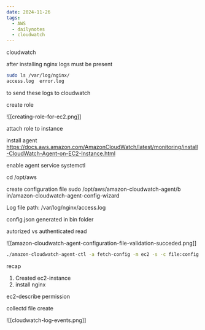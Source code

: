 ```yaml
---
date: 2024-11-26
tags:
  - AWS
  - dailynotes
  - cloudwatch
---
```

cloudwatch

after installing nginx logs must be present
```sh
sudo ls /var/log/nginx/
access.log  error.log
```


to send these logs to cloudwatch

create role

![[creating-role-for-ec2.png]]

attach role to instance

install agent
https://docs.aws.amazon.com/AmazonCloudWatch/latest/monitoring/install-CloudWatch-Agent-on-EC2-Instance.html

enable agent service
systemctl 

cd /opt/aws

create configuration file
 sudo /opt/aws/amazon-cloudwatch-agent/b
in/amazon-cloudwatch-agent-config-wizard

Log file path:
/var/log/nginx/access.log

config.json generated in bin folder



autorized vs authenticated read

![[amazon-cloudwatch-agent-configuration-file-validation-succeded.png]]

```sh
./amazon-cloudwatch-agent-ctl -a fetch-config -m ec2 -s -c file:config.json
```
recap
1. Created ec2-instance
2. install nginx

ec2-describe permission

collectd file create

![[cloudwatch-log-events.png]]
